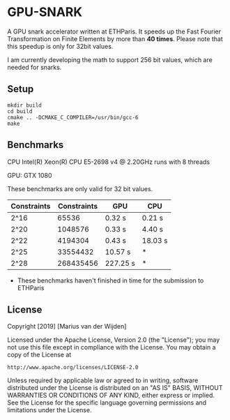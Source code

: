 # GPU-SNARK

A GPU snark accelerator written at ETHParis.
It speeds up the Fast Fourier Transformation on Finite Elements by more than **40 times**.
Please note that this speedup is only for 32bit values. 

I am currently developing the math to support 256 bit values, which are needed for snarks.

## Setup

```
mkdir build 
cd build
cmake .. -DCMAKE_C_COMPILER=/usr/bin/gcc-6
make
```

## Benchmarks

CPU Intel(R) Xeon(R) CPU E5-2698 v4 @ 2.20GHz runs with 8 threads

GPU: GTX 1080

These benchmarks are only valid for 32 bit values.

Constraints | Constraints | GPU | CPU
------------|-------------|-----|-----
2^16 | 65536 | 0.32 s | 0.21 s
2^20 | 1048576 | 0.33 s | 4.40 s
2^22 | 4194304 | 0.43 s | 18.03 s
2^25 | 33554432 | 10.57 s | *
2^28 | 268435456 | 227.25 s | *

* These benchmarks haven't finished in time for the submission to ETHParis

## License

Copyright [2019] [Marius van der Wijden]

Licensed under the Apache License, Version 2.0 (the "License");
you may not use this file except in compliance with the License.
You may obtain a copy of the License at

    http://www.apache.org/licenses/LICENSE-2.0

Unless required by applicable law or agreed to in writing, software
distributed under the License is distributed on an "AS IS" BASIS,
WITHOUT WARRANTIES OR CONDITIONS OF ANY KIND, either express or implied.
See the License for the specific language governing permissions and
limitations under the License.
